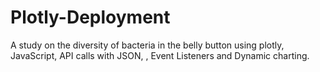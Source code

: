# Plotly-Deployment
A study on the diversity of bacteria in the belly button using plotly, JavaScript, API calls with JSON, , Event Listeners and Dynamic charting.
